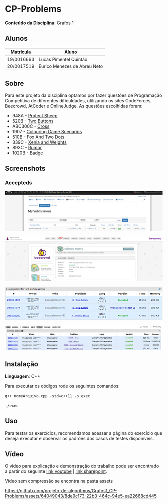 # CP-Problems

**Conteúdo da Disciplina**: Grafos 1<br>

## Alunos

| Matrícula  | Aluno                        |
| ---------- | ---------------------------- |
| 19/0016663 | Lucas Pimentel Quintão       |
| 20/0017519 | Eurico Menezes de Abreu Neto |

## Sobre

Para este projeto da disciplina optamos por fazer questões de Programação Competitiva de diferentes dificuldades, utilizando os sites CodeForces, Beecrowd, AtCoder e OnlineJudge. As questões escolhidas foram:

- 948A - [Protect Sheep](https://codeforces.com/problemset/problem/948/A)
- 520B - [Two Buttons](https://codeforces.com/problemset/problem/520/B)
- ABC300C - [Cross](https://atcoder.jp/contests/abc300/tasks/abc300_c)
- 1907 - [Colouring Game Scenarios](https://www.beecrowd.com.br/judge/en/problems/view/1907)
- 510B - [Fox And Two Dots](https://codeforces.com/problemset/problem/510/B)
- 339C - [Xenia and Weights](https://codeforces.com/problemset/problem/339/C)
- 893C - [Rumor](https://codeforces.com/contest/893/problem/C)
- 1020B - [Badge](https://codeforces.com/problemset/problem/1020/B)

## Screenshots

### Accepteds

![image](./assets/AC_AtCoder_Cross.png)

![image](./assets/AC_beecrowd_1907.png)

![image](./assets/AC_CodeForces.png)

![image](./assets/codeforces-eurico.png)

## Instalação

**Linguagem**: C++

Para executar os códigos rode os seguintes comandos:

<code>g++ nomeArquivo.cpp -std=c++11 -o exec</code>

<code>./exec</code>

## Uso

Para testar os exercícios, recomendamos acessar a página do exercício que deseja executar e observar os padrões dos casos de testes disponíveis.

## Vídeo

O vídeo para explicação e demonstração do trabalho pode ser encontrado a partir do seguinte [link youtube](https://youtu.be/Rt0szzcN36w) | [link sharepoint](https://unbbr.sharepoint.com/:v:/s/GravaoPA509/EcQErZ4ztCZJkNYHONIOmEEBzpusWODrrZXTSZnsPTbE1g?e=3907fU).

Vídeo sem compressão se encontra na pasta assets

https://github.com/projeto-de-algoritmos/Grafos1_CP-Problems/assets/64049043/8de9c173-22b3-464c-94e5-ea22668cd445
